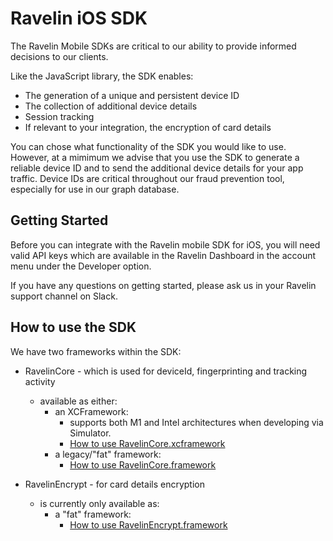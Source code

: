 # Ravelin iOS SDK

The Ravelin Mobile SDKs are critical to our ability to provide informed decisions to our clients. 

Like the JavaScript library, the SDK enables:

* The generation of a unique and persistent device ID
* The collection of additional device details
* Session tracking 
* If relevant to your integration, the encryption of card details 

You can chose what functionality of the SDK you would like to use. However, at a mimimum we advise that you use the SDK to generate a reliable device ID and to send the additional device details for your app traffic. Device IDs are critical throughout our fraud prevention tool, especially for use in our graph database.  

## Getting Started

Before you can integrate with the Ravelin mobile SDK for iOS, you will need valid API keys which are available in the Ravelin Dashboard in the account menu under the Developer option.

If you have any questions on getting started, please ask us in your Ravelin support channel on Slack.

## How to use the SDK

We have two frameworks within the SDK:
* RavelinCore - which is used for deviceId, fingerprinting and tracking activity
    * available as either:
        * an XCFramework:
            - supports both M1 and Intel architectures when developing via Simulator.
            - [How to use RavelinCore.xcframework](https://github.com/unravelin/ravelin-core-ios-xcframework-demo/blob/main/README.md)
        * a legacy/"fat" framework: 
            - [How to use RavelinCore.framework](https://github.com/unravelin/ravelin-ios/blob/master/RavelinCore.md)

* RavelinEncrypt - for card details encryption
    * is currently only available as:
        * a "fat" framework:
            - [How to use RavelinEncrypt.framework](https://github.com/unravelin/ravelin-ios/blob/master/RavelinEncrypt.md)

